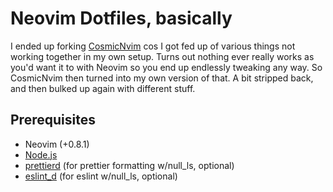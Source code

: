 # Neovim Dotfiles, basically

I ended up forking [CosmicNvim](https://github.com/CosmicNvim/CosmicNvim) cos I got fed up of various things not working together in my own setup. Turns out nothing ever really works as you'd want it to with Neovim so you end up endlessly tweaking any way. So CosmicNvim then turned into my own version of that. A bit stripped back, and then bulked up again with different stuff.

## Prerequisites

- Neovim (+0.8.1)
- [Node.js](https://nodejs.org/en/)
- [prettierd](https://github.com/fsouza/prettierd) (for prettier formatting w/null_ls, optional)
- [eslint_d](https://www.npmjs.com/package/eslint_d) (for eslint w/null_ls, optional)
